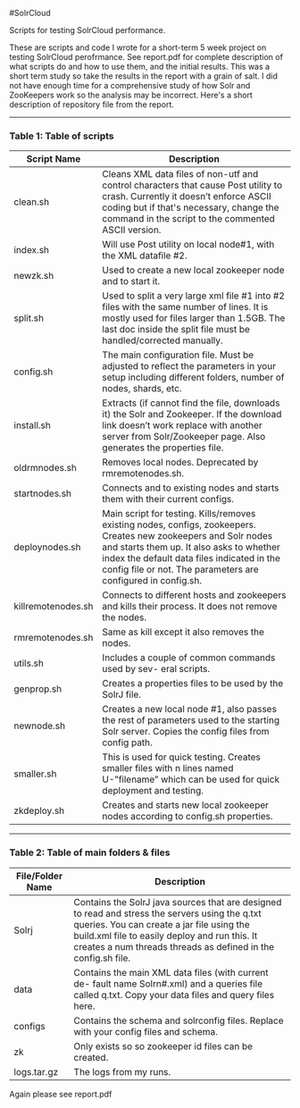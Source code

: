 #SolrCloud

Scripts for testing SolrCloud performance. 

These are scripts and code I wrote for a short-term 5 week project on testing SolrCloud perofrmance. See report.pdf for complete description of what scripts do and how to use them, and the initial results. This was a short term study so take the results in the report with a grain of salt. I did not have enough time for a comprehensive study of how Solr and ZooKeepers work so the analysis may be incorrect. Here's a short description of repository file from the report.

--------------------------------------------------

### Table 1: Table of scripts 


| Script Name  | Description |
| ------------- | ------------- |
| clean.sh  | Cleans XML data files of non-utf and control characters that cause Post utility to crash. Currently it doesn’t enforce ASCII coding but if that's necessary, change the command in the script to the commented ASCII version.  |
| index.sh   | Will use Post utility on local node\#1, with the XML datafile \#2.  |
| newzk.sh  | Used to create a new local zookeeper node and to start it.  |
| split.sh  |  Used to split a very large xml file \#1 into \#2 files with the same number of lines. It is mostly used for files larger than 1.5GB. The last doc inside the split file must be handled/corrected manually. |
| config.sh  |  The main configuration file.  Must be adjusted to reflect the parameters in your setup including different folders, number of nodes, shards, etc. |
| install.sh  |  Extracts (if cannot find the file, downloads it) the Solr and Zookeeper. If the download link doesn’t work replace with another server from Solr/Zookeeper page. Also generates the properties file. |
| oldrmnodes.sh  |  Removes local nodes.	Deprecated  by  rmremotenodes.sh. |
| startnodes.sh  |  Connects and to existing nodes and starts them with their current configs. |
| deploynodes.sh  |  Main script for testing. Kills/removes existing nodes, configs, zookeepers. Creates new zookeepers and Solr nodes and starts them up. It also asks to whether index the default data files indicated in the config file or not. The parameters are configured in config.sh. |
| killremotenodes.sh  |  Connects to different hosts and zookeepers and kills their process. It does not remove the nodes. |
| rmremotenodes.sh  |  Same as kill except it also removes the nodes. |
| utils.sh  |  Includes a couple of common commands used by sev- eral scripts. |
| genprop.sh  |  Creates a properties files to be used by the SolrJ file. |
| newnode.sh  |  Creates a new local node \#1, also passes the rest of parameters used to the starting Solr server.  Copies the config files from config path. |
| smaller.sh  |  This is used for quick testing.  Creates smaller files with n lines named U-”filename” which can be used for quick deployment and testing. |
| zkdeploy.sh  |  Creates and starts new local zookeeper nodes according to config.sh properties. |

--------------------------------------------------

### Table 2: Table of main folders & files

| File/Folder Name  | Description |
| ------------- | ------------- |
| Solrj  |  Contains the SolrJ java sources that are designed to read and stress the servers using the q.txt queries. You can create a jar file using the build.xml file to easily deploy and run this. It creates a num threads threads as defined in the config.sh file. |
| data  |  Contains the main XML data files (with current de- fault name Solrn\#.xml) and a queries file called q.txt. Copy your data files and query files here.  |
| configs  |  Contains the schema and solrconfig files. Replace with your config files and schema. |
| zk  |  Only exists so so zookeeper id files can be created. |
| logs.tar.gz  |  The logs from my runs. |


Again please see report.pdf
